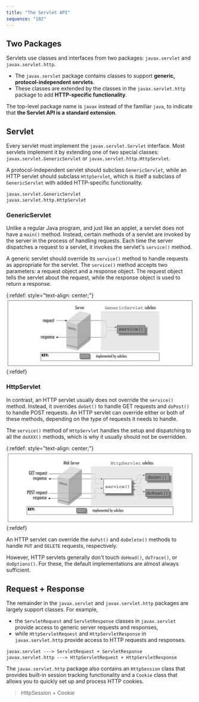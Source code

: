 ```yaml
---
title: "The Servlet API"
sequence: "102"
---
```


## Two Packages

Servlets use classes and interfaces from two packages: `javax.servlet` and `javax.servlet.http`.

- The `javax.servlet` package contains classes to support **generic, protocol-independent servlets**.
- These classes are extended by the classes in the `javax.servlet.http` package to add **HTTP-specific functionality**.

The top-level package name is `javax` instead of the familiar `java`,
to indicate that **the Servlet API is a standard extension**.

## Servlet

Every servlet must implement the `javax.servlet.Servlet` interface.
Most servlets implement it by extending one of two special classes:
`javax.servlet.GenericServlet` or `javax.servlet.http.HttpServlet`.

A protocol-independent servlet should subclass `GenericServlet`,
while an HTTP servlet should subclass `HttpServlet`,
which is itself a subclass of `GenericServlet` with added HTTP-specific functionality.

```text
javax.servlet.GenericServlet
javax.servlet.http.HttpServlet
```

### GenericServlet

Unlike a regular Java program, and just like an applet, a servlet does not have a `main()` method.
Instead, certain methods of a servlet are invoked by the server in the process of handling requests.
Each time the server dispatches a request to a servlet, it invokes the servlet's `service()` method.

A generic servlet should override its `service()` method to handle requests as appropriate for the servlet.
The `service()` method accepts two parameters: a request object and a response object.
The request object tells the servlet about the request,
while the response object is used to return a response.

{:refdef: style="text-align: center;"}
![](/assets/images/java/servlet/a-generic-servlet-handling-a-request.png)
{:refdef}

### HttpServlet

In contrast, an HTTP servlet usually does not override the `service()` method.
Instead, it overrides `doGet()` to handle GET requests and `doPost()` to handle POST requests.
An HTTP servlet can override either or both of these methods,
depending on the type of requests it needs to handle.

The `service()` method of `HttpServlet` handles the setup and dispatching to all the `doXXX()` methods,
which is why it usually should not be overridden.

{:refdef: style="text-align: center;"}
![](/assets/images/java/servlet/an-http-servlet-handling-get-and-post-requests.png)
{:refdef}

An HTTP servlet can override the `doPut()` and `doDelete()` methods to handle `PUT` and `DELETE` requests, respectively.

However, HTTP servlets generally don't touch `doHead()`, `doTrace()`, or `doOptions()`.
For these, the default implementations are almost always sufficient.

## Request + Response

The remainder in the `javax.servlet` and `javax.servlet.http` packages are largely support classes.
For example, 

- the `ServletRequest` and `ServletResponse` classes
  in `javax.servlet` provide access to generic server requests and responses,
- while `HttpServletRequest` and `HttpServletResponse` in `javax.servlet.http`
  provide access to HTTP requests and responses.

```text
javax.servlet ---> ServletRequest + ServletResponse
javax.servlet.http ---> HttpServletRequest + HttpServletResponse
```

The `javax.servlet.http` package also contains an `HttpSession` class
that provides built-in session tracking functionality and
a `Cookie` class that allows you to quickly set up and process HTTP cookies.

> HttpSession + Cookie





